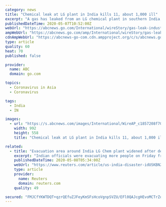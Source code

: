 ```yaml
---
category: news
title: "Chemical leak at LG plant in India kills 11, about 1,000 ill"
excerpt: "A gas has leaked from an LG chemical plant in southern India, leaving people struggling to breathe and collapsing in the streets as they tried to flee"
publishedDateTime: 2020-05-07T10:52:00Z
webUrl: "https://abcnews.go.com/International/wireStory/gas-leak-industrial-plant-kills-india-sickens-70548405"
ampWebUrl: "https://abcnews.go.com/amp/International/wireStory/gas-leak-industrial-plant-kills-india-sickens-70548405"
cdnAmpWebUrl: "https://abcnews-go-com.cdn.ampproject.org/c/s/abcnews.go.com/amp/International/wireStory/gas-leak-industrial-plant-kills-india-sickens-70548405"
type: article
quality: 60
heat: 70
published: false

provider:
  name: ABC
  domain: go.com

topics:
  - Coronavirus in Asia
  - Coronavirus

tags:
  - India
  - IN

images:
  - url: "https://s.abcnews.com/images/International/WireAP_c1857208f70e4a40a5318b62d23dae57_16x9_992.jpg"
    width: 992
    height: 558
    title: "Chemical leak at LG plant in India kills 11, about 1,000 ill"

related:
  - title: "Evacuation area around India LG Chem plant widened after deadly gas leak"
    excerpt: "Indian officials were evacuating more people on Friday from the area around a chemical plant in the south of the country that leaked toxic gas, killing at least 11 people and sickening hundreds more."
    publishedDateTime: 2020-05-08T05:34:00Z
    webUrl: "https://www.reuters.com/article/us-india-disaster-idUSKBN22J38X"
    type: article
    provider:
      name: Reuters
      domain: reuters.com
    quality: 49

secured: "FMJCfYKWTDQT+qzrQEfuZJFeyKmSFsHcoVgnpSVZU/EFl0QAJcgHEvoMCTrZoP0FatPBPyYvaweObVxYXr+AMDYrB0irO/0G9bnmeIOTUGovpRZXR8PmXg5XcdHAYiQTGadT3akC7aIF1f8jk1Vo4I4wy+eCSNQQ+pBEkJE9KYanbb9HAWCTnVChHJJu5CgivQtaLHiwB1mgGWDlCGJZNbnDi27QxL2Bksqr7qcAeKNYE2+cF2MCAKmF6eigFh0DCDwb0uB7cccCLS3qGSHchu6dRJT5Oka5Vo/RZcWnbH9qLYyWg6wfMxcYWoXGNG4MkRu5fYF529H+8ymR1WthI+Vvqusthx1P+FvwoNGLYElpVunISqa1JyFA181tJnIDWwftlefxLWtyIZJLWj7gRvPgwBd6PIqAlKM7EKJ1rAcKZgQWGUwQtwDG24RIT10o6TPLffkb1weZo4ksemMieUlIjcD1JFDycF1quvopsVg=;Rd8U6qXM0xT1nf5WxGJAyA=="
---
```


